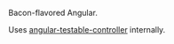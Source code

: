 Bacon-flavored Angular.

Uses [angular-testable-controller](https://github.com/nouncy/angular-testable-controller) internally.